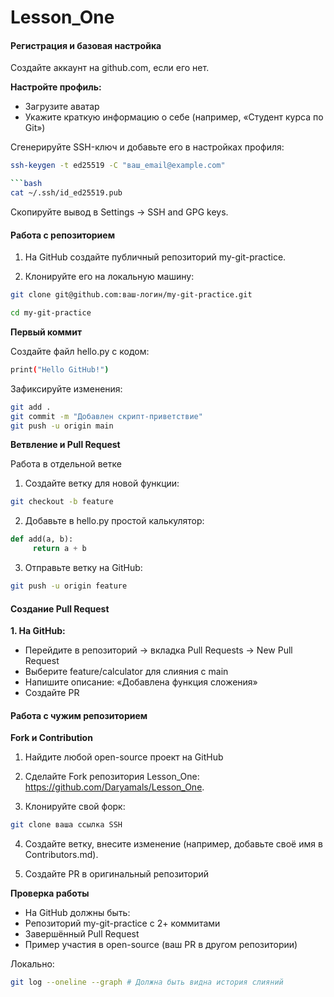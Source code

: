 # Lesson_One

#### **Регистрация и базовая настройка**
Создайте аккаунт на github.com, если его нет.

**Настройте профиль:**

- Загрузите аватар
- Укажите краткую информацию о себе (например, «Студент курса по Git»)

Сгенерируйте SSH-ключ и добавьте его в настройках профиля:

```bash
ssh-keygen -t ed25519 -C "ваш_email@example.com"

```bash
cat ~/.ssh/id_ed25519.pub
```

Скопируйте вывод в Settings → SSH and GPG keys.

#### **Работа с репозиторием**

1. На GitHub создайте публичный репозиторий my-git-practice.

2. Клонируйте его на локальную машину:

```bash
git clone git@github.com:ваш-логин/my-git-practice.git
```

```bash
cd my-git-practice
```

**Первый коммит**

Создайте файл hello.py с кодом:

```bash
print("Hello GitHub!")
```

Зафиксируйте изменения:

```bash
git add .
git commit -m "Добавлен скрипт-приветствие"
git push -u origin main
```

**Ветвление и Pull Request**

Работа в отдельной ветке

1. Создайте ветку для новой функции:

```bash
git checkout -b feature
```

2. Добавьте в hello.py простой калькулятор:

```python
def add(a, b):
     return a + b
```

3. Отправьте ветку на GitHub:

```bash
git push -u origin feature
```

#### **Создание Pull Request**

**1. На GitHub:**

- Перейдите в репозиторий → вкладка Pull Requests → New Pull Request
- Выберите feature/calculator для слияния с main
- Напишите описание: «Добавлена функция сложения»
- Создайте PR


#### **Работа с чужим репозиторием**

**Fork и Contribution**

1. Найдите любой open-source проект на GitHub

2. Сделайте Fork репозитория Lesson_One: https://github.com/Daryamals/Lesson_One.

3. Клонируйте свой форк:

```bash
git clone ваша ссылка SSH
```

4. Создайте ветку, внесите изменение (например, добавьте своё имя в Contributors.md).

5. Создайте PR в оригинальный репозиторий

**Проверка работы**

- На GitHub должны быть:
- Репозиторий my-git-practice с 2+ коммитами
- Завершённый Pull Request
- Пример участия в open-source (ваш PR в другом репозитории)

Локально:

```bash
git log --oneline --graph # Должна быть видна история слияний
```
